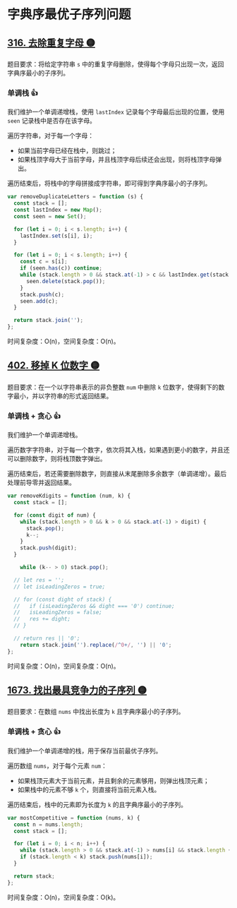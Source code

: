 # 字典序最优子序列问题

## [316. 去除重复字母 🟡](https://leetcode.cn/problems/remove-duplicate-letters/description/)

题目要求：将给定字符串 `s` 中的重复字母删除，使得每个字母只出现一次，返回字典序最小的子序列。

### 单调栈 👍

我们维护一个单调递增栈，使用 `lastIndex` 记录每个字母最后出现的位置，使用 `seen` 记录栈中是否存在该字母。

遍历字符串，对于每一个字母：

- 如果当前字母已经在栈中，则跳过；
- 如果栈顶字母大于当前字母，并且栈顶字母后续还会出现，则将栈顶字母弹出。

遍历结束后，将栈中的字母拼接成字符串，即可得到字典序最小的子序列。

``` js
var removeDuplicateLetters = function (s) {
  const stack = [];
  const lastIndex = new Map();
  const seen = new Set();

  for (let i = 0; i < s.length; i++) {
    lastIndex.set(s[i], i);
  }

  for (let i = 0; i < s.length; i++) {
    const c = s[i];
    if (seen.has(c)) continue;
    while (stack.length > 0 && stack.at(-1) > c && lastIndex.get(stack.at(-1)) > i) {
      seen.delete(stack.pop());
    }
    stack.push(c);
    seen.add(c);
  }

  return stack.join('');
};
```

时间复杂度：O(n)，空间复杂度：O(n)。

## [402. 移掉 K 位数字 🟡](https://leetcode.cn/problems/remove-k-digits/description/)

题目要求：在一个以字符串表示的非负整数 `num` 中删除 `k` 位数字，使得剩下的数字最小，并以字符串的形式返回结果。

### 单调栈 + 贪心 👍

我们维护一个单调递增栈。

遍历数字字符串，对于每一个数字，依次将其入栈，如果遇到更小的数字，并且还可以删除数字，则将栈顶数字弹出。

遍历结束后，若还需要删除数字，则直接从末尾删除多余数字（单调递增）。最后处理前导零并返回结果。

``` js
var removeKdigits = function (num, k) {
  const stack = [];

  for (const digit of num) {
    while (stack.length > 0 && k > 0 && stack.at(-1) > digit) {
      stack.pop();
      k--;
    }
    stack.push(digit);
  }

	while (k-- > 0) stack.pop();

  // let res = '';
  // let isLeadingZeros = true;

  // for (const dight of stack) {
  //   if (isLeadingZeros && dight === '0') continue;
  //   isLeadingZeros = false;
  //   res += dight;
  // }

  // return res || '0';
	return stack.join('').replace(/^0+/, '') || '0';
};
```

时间复杂度：O(n)，空间复杂度：O(n)。

## [1673. 找出最具竞争力的子序列 🟡](https://leetcode.cn/problems/find-the-most-competitive-subsequence/description/)

题目要求：在数组 `nums` 中找出长度为 `k` 且字典序最小的子序列。

### 单调栈 + 贪心 👍

我们维护一个单调递增的栈，用于保存当前最优子序列。

遍历数组 `nums`，对于每个元素 `num`：

- 如果栈顶元素大于当前元素，并且剩余的元素够用，则弹出栈顶元素；
- 如果栈中的元素不够 `k` 个，则直接将当前元素入栈。

遍历结束后，栈中的元素即为长度为 `k` 的且字典序最小的子序列。

``` js
var mostCompetitive = function (nums, k) {
  const n = nums.length;
  const stack = [];

  for (let i = 0; i < n; i++) {
    while (stack.length > 0 && stack.at(-1) > nums[i] && stack.length + n - i > k) stack.pop();
    if (stack.length < k) stack.push(nums[i]);
  }

  return stack;
};
```

时间复杂度：O(n)，空间复杂度：O(k)。